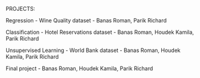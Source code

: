 PROJECTS:

Regression - Wine Quality dataset - Banas Roman, Parik Richard



Classification - Hotel Reservations dataset - Banas Roman, Houdek Kamila, Parik Richard



Unsupervised Learning - World Bank dataset - Banas Roman, Houdek Kamila, Parik Richard



Final project - Banas Roman, Houdek Kamila, Parik Richard
